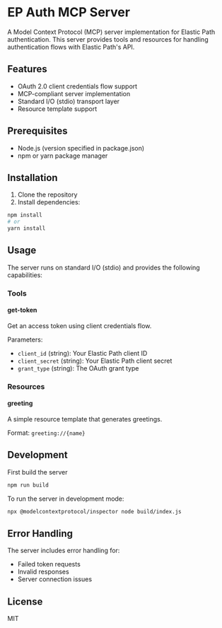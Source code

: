# EP Auth MCP Server

A Model Context Protocol (MCP) server implementation for Elastic Path authentication. This server provides tools and resources for handling authentication flows with Elastic Path's API.

## Features

- OAuth 2.0 client credentials flow support
- MCP-compliant server implementation
- Standard I/O (stdio) transport layer
- Resource template support

## Prerequisites

- Node.js (version specified in package.json)
- npm or yarn package manager

## Installation

1. Clone the repository
2. Install dependencies:
```bash
npm install
# or
yarn install
```

## Usage

The server runs on standard I/O (stdio) and provides the following capabilities:

### Tools

#### get-token
Get an access token using client credentials flow.

Parameters:
- `client_id` (string): Your Elastic Path client ID
- `client_secret` (string): Your Elastic Path client secret
- `grant_type` (string): The OAuth grant type

### Resources

#### greeting
A simple resource template that generates greetings.

Format: `greeting://{name}`

## Development
First build the server
```bash
npm run build
```

To run the server in development mode:

```bash
npx @modelcontextprotocol/inspector node build/index.js

```

## Error Handling

The server includes error handling for:
- Failed token requests
- Invalid responses
- Server connection issues

## License

MIT